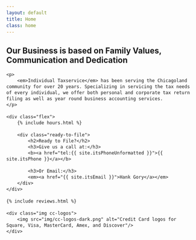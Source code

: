 ```yaml
---
layout: default
title: Home
class: home
---
```


<div class="wrapper">
    <h2>Our Business is based on Family Values, Communication and Dedication</h2>

    <p>
        <em>Individual Taxservice</em> has been serving the Chicagoland community for over 20 years. Specializing in servicing the tax needs of every individual, we offer both personal and corporate tax return filing as well as year round business accounting services.
    </p>

    <div class="flex">
        {% include hours.html %}

        <div class="ready-to-file">
            <h2>Ready to File?</h2>
            <h3>Give us a call at:</h3>
            <b><a href="tel:{{ site.itsPhoneUnformatted }}">{{ site.itsPhone }}</a></b>

            <h3>Or Email:</h3>
            <em><a href="{{ site.itsEmail }}">Hank Gory</a></em>
        </div>
    </div>

    {% include reviews.html %}

    <div class="img cc-logos">
        <img src="img/cc-logos-dark.png" alt="Credit Card logos for Square, Visa, MasterCard, Amex, and Discover"/>
    </div>
</div>
